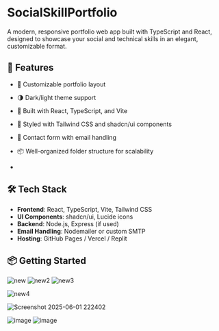 # SocialSkillPortfolio

A modern, responsive portfolio web app built with TypeScript and React, designed to showcase your social and technical skills in an elegant, customizable format.

## 🚀 Features

- 📄 Customizable portfolio layout
- 🌗 Dark/light theme support
- 🔧 Built with React, TypeScript, and Vite
- 🎨 Styled with Tailwind CSS and shadcn/ui components
- 💌 Contact form with email handling
- 📦 Well-organized folder structure for scalability

- 
## 🛠 Tech Stack

- **Frontend**: React, TypeScript, Vite, Tailwind CSS
- **UI Components**: shadcn/ui, Lucide icons
- **Backend**: Node.js, Express (if used)
- **Email Handling**: Nodemailer or custom SMTP
- **Hosting**: GitHub Pages / Vercel / Replit

## 📦 Getting Started

![new](https://github.com/user-attachments/assets/deb60ba9-4da7-4e0e-9af3-15ba27cb500b)
![new2](https://github.com/user-attachments/assets/d9894e9d-5e8b-4ba6-b488-da388fa19a42)
![new3](https://github.com/user-attachments/assets/a35a59ba-a880-40e9-ad16-3a9e44602585)

![new4](https://github.com/user-attachments/assets/0e87f3e8-c1f6-4251-938d-7f0fe6bad374)

![Screenshot 2025-06-01 222402](https://github.com/user-attachments/assets/ca4e1afc-ae1a-4bcc-a8d7-6ce8f410abbb)

![image](https://github.com/user-attachments/assets/0d7fa84d-656e-4256-b8e2-5ed779632437)
![image](https://github.com/user-attachments/assets/17f3702f-c23f-407e-9323-981cb23574c9)










